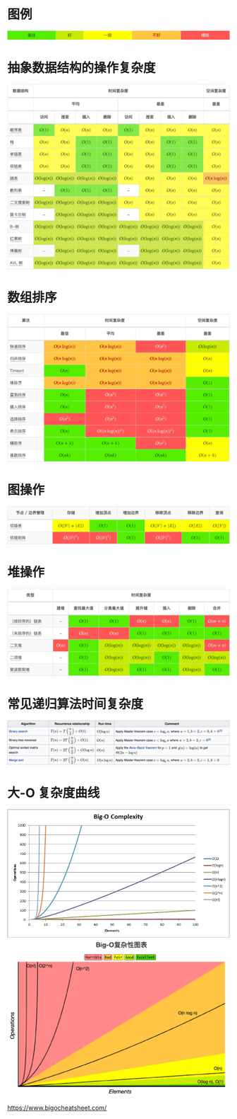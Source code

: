 
# 图例
![](./1.jpg)

# 抽象数据结构的操作复杂度
![](./2.jpg)

# 数组排序
![](./3.jpg)

# 图操作
![](./4.jpg)

# 堆操作
![](./5.jpg)

# 常见递归算法时间复杂度
![](./6.jpg)

# 大-O 复杂度曲线
![](./7.jpg)
![](./8.jpg)


https://www.bigocheatsheet.com/